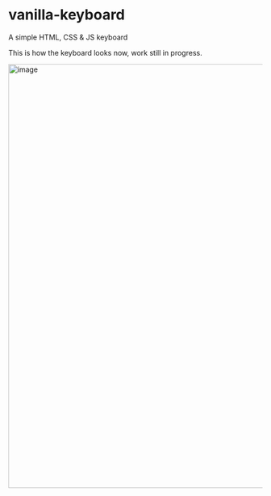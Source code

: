 # vanilla-keyboard
A simple HTML, CSS &amp; JS keyboard

This is how the keyboard looks now, work still in progress.

<img width="841" alt="image" src="https://github.com/sriram23/vanilla-keyboard/assets/18396996/9e4c5c6c-a187-44c5-bcbe-a4171b914b2b">

